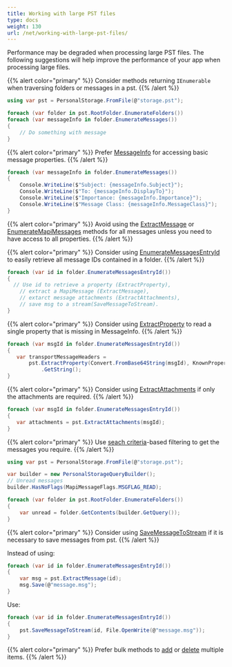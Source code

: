 ```yaml
---
title: Working with large PST files
type: docs
weight: 130
url: /net/working-with-large-pst-files/
---
```


Performance may be degraded when processing large PST files.
The following suggestions will help improve the performance of your app when processing large files.

{{% alert color="primary" %}}
Consider methods returning `IEnumerable` when traversing folders or messages in a pst.
{{% /alert %}}

```csharp
using var pst = PersonalStorage.FromFile(@"storage.pst");

foreach (var folder in pst.RootFolder.EnumerateFolders())
foreach (var messageInfo in folder.EnumerateMessages())
{
    // Do something with message
}
```
{{% alert color="primary" %}}
Prefer [MessageInfo](https://reference.aspose.com/email/net/aspose.email.storage.pst/messageinfo/) for accessing basic message properties.
{{% /alert %}}

```csharp
foreach (var messageInfo in folder.EnumerateMessages())
{
    Console.WriteLine($"Subject: {messageInfo.Subject}");
    Console.WriteLine($"To: {messageInfo.DisplayTo}");
    Console.WriteLine($"Importance: {messageInfo.Importance}");
    Console.WriteLine($"Message Class: {messageInfo.MessageClass}");
}
```
{{% alert color="primary" %}}
Avoid using the [ExtractMessage](https://reference.aspose.com/email/net/aspose.email.storage.pst/personalstorage/extractmessage/) or [EnumerateMapiMessages](https://reference.aspose.com/email/net/aspose.email.storage.pst/folderinfo/enumeratemapimessages/) methods for all messages unless you need to have access to all properties.
{{% /alert %}}

{{% alert color="primary" %}}
Consider using [EnumerateMessagesEntryId](https://reference.aspose.com/email/net/aspose.email.storage.pst/folderinfo/enumeratemessagesentryid/) to easily retrieve all message IDs contained in a folder.
{{% /alert %}}

 ```csharp
foreach (var id in folder.EnumerateMessagesEntryId())
{
   // Use id to retrieve a property (ExtractProperty),
	 // extract a MapiMessage (ExtractMessage),
	 // extarct message attachments (ExtractAttachments),
	 // save msg to a stream(SaveMessageToStream).
}
 ```
{{% alert color="primary" %}}
Consider using [ExtractProperty](https://reference.aspose.com/email/net/aspose.email.storage.pst/personalstorage/extractproperty/) to read a single property that is missing in MessageInfo.
{{% /alert %}}

 ```csharp
foreach (var msgId in folder.EnumerateMessagesEntryId())
{
    var transportMessageHeaders =
        pst.ExtractProperty(Convert.FromBase64String(msgId), KnownPropertyList.TransportMessageHeaders.Tag)
            .GetString();
}
 ```
{{% alert color="primary" %}}
Consider using [ExtractAttachments](https://reference.aspose.com/email/net/aspose.email.storage.pst/personalstorage/extractattachments/) if only the attachments are required.
{{% /alert %}}

```csharp
foreach (var msgId in folder.EnumerateMessagesEntryId())
{
   var attachments = pst.ExtractAttachments(msgId);
}
```

{{% alert color="primary" %}}
Use [seach criteria](https://docs.aspose.com/email/net/working-with-messages-in-a-pst-file/#searching-messages-and-folders-in-pst)-based filtering to get the messages you require.
{{% /alert %}}

```csharp
using var pst = PersonalStorage.FromFile(@"storage.pst");

var builder = new PersonalStorageQueryBuilder();
// Unread messages
builder.HasNoFlags(MapiMessageFlags.MSGFLAG_READ);

foreach (var folder in pst.RootFolder.EnumerateFolders())
{
    var unread = folder.GetContents(builder.GetQuery());
}
```

{{% alert color="primary" %}}
Consider using [SaveMessageToStream](https://reference.aspose.com/email/net/aspose.email.storage.pst/personalstorage/savemessagetostream/) if it is necessary to save messages from pst.
{{% /alert %}}

Instead of using:

```csharp
foreach (var id in folder.EnumerateMessagesEntryId())
{
    var msg = pst.ExtractMessage(id);
    msg.Save(@"message.msg");
}
```

Use:

```csharp
foreach (var id in folder.EnumerateMessagesEntryId())
{
    pst.SaveMessageToStream(id, File.OpenWrite(@"message.msg"));
}
```
{{% alert color="primary" %}}
Prefer bulk methods to [add](https://docs.aspose.com/email/net/working-with-messages-in-a-pst-file/#adding-bulk-messages) or [delete](https://docs.aspose.com/email/net/working-with-messages-in-a-pst-file/#delete-items-in-bulk-from-pst-file) multiple items.
{{% /alert %}}
